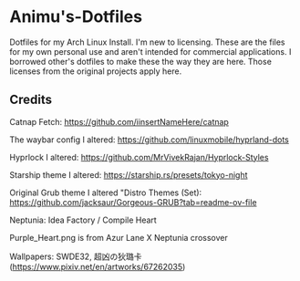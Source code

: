 # Animu's-Dotfiles
Dotfiles for my Arch Linux Install. I'm new to licensing. These are the files for my own personal use and aren't intended for commercial applications. 
I borrowed other's dotfiles to make these the way they are here. 
Those licenses from the original projects apply here.

## Credits ##
Catnap Fetch: https://github.com/iinsertNameHere/catnap

The waybar config I altered: https://github.com/linuxmobile/hyprland-dots

Hyprlock I altered: https://github.com/MrVivekRajan/Hyprlock-Styles

Starship theme I altered: https://starship.rs/presets/tokyo-night

Original Grub theme I altered "Distro Themes (Set): https://github.com/jacksaur/Gorgeous-GRUB?tab=readme-ov-file

Neptunia: Idea Factory / Compile Heart

Purple_Heart.png is from Azur Lane X Neptunia crossover

Wallpapers: SWDE32, 超凶の狄璐卡 (https://www.pixiv.net/en/artworks/67262035)
